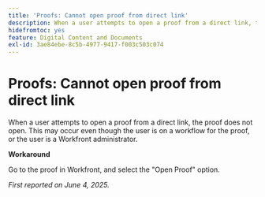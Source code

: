 ```yaml
---
title: 'Proofs: Cannot open proof from direct link'
description: When a user attempts to open a proof from a direct link, the proof does not open. This may occur even though the user is on a workflow for the proof, or the user is a Workfront administrator.
hidefromtoc: yes
feature: Digital Content and Documents
exl-id: 3ae84ebe-8c5b-4977-9417-f003c503c074
---
```

# Proofs: Cannot open proof from direct link

When a user attempts to open a proof from a direct link, the proof does not open. This may occur even though the user is on a workflow for the proof, or the user is a Workfront administrator.

**Workaround**

Go to the proof in Workfront, and select the "Open Proof" option.

_First reported on June 4, 2025._
